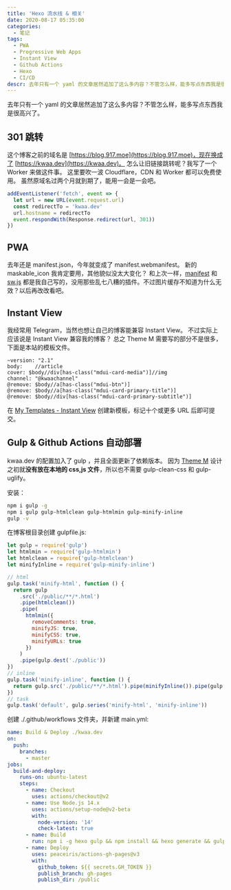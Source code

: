 ```yaml
---
title: 'Hexo 流水线 & 相关'
date: 2020-08-17 05:35:00
categories:
  - 笔记
tags:
  - PWA
  - Progressive Web Apps
  - Instant View
  - Github Actions
  - Hexo
  - CI/CD
descr: 去年只有一个 yaml 的文章居然追加了这么多内容？不管怎么样，能多写点东西我是很高兴了。
---
```


去年只有一个 yaml 的文章居然追加了这么多内容？不管怎么样，能多写点东西我是很高兴了。

<!-- more -->

## 301 跳转

这个博客之前的域名是 [https://blog.917.moe](https://blog.917.moe)，现在换成了 [https://kwaa.dev](https://kwaa.dev)。
怎么让旧链接跳转呢？我写了一个 Worker 来做这件事。
这里要吹一波 Cloudflare，CDN 和 Worker 都可以免费使用。
虽然原域名过两个月就到期了，能用一会是一会吧。

```js
addEventListener('fetch', event => {
  let url = new URL(event.request.url)
  const redirectTo = 'kwaa.dev'
  url.hostname = redirectTo
  event.respondWith(Response.redirect(url, 301))
})
```

## PWA

去年还是 manifest.json，今年就变成了 manifest.webmanifest。
新的 maskable_icon 我肯定要用，其他貌似没太大变化？
和上次一样，[manifest](https://github.com/kwaa/kwaa.github.io/blob/master/source/manifest.webmanifest) 和 [sw.js](https://github.com/kwaa/kwaa.github.io/blob/master/source/sw.js) 都是我自己写的，没用那些乱七八糟的插件。不过图片缓存不知道为什么无效？以后再改改看吧。

## Instant View

我经常用 Telegram，当然也想让自己的博客能兼容 Instant View。
不过实际上应该说是 Instant View 兼容我的博客？
总之 Theme M 需要写的部分不是很多，下面是本站的模板文件。

```text
~version: "2.1"
body:    //article
cover: $body//div[has-class("mdui-card-media")]//img
channel: "@kwaachannel"
@remove: $body//a[has-class("mdui-btn")]
@remove: $body//a[has-class("mdui-card-primary-title")]
@remove: $body//div[has-class("mdui-card-primary-subtitle")]
```

在 [My Templates - Instant View](https://instantview.telegram.org/my) 创建新模板，标记十个或更多 URL 后即可提交。

## Gulp & Github Actions 自动部署

kwaa.dev 的配置加入了 gulp ，并且全面更新了依赖版本。
因为 [Theme M](https://github.com/kwaa/m) 设计之初就**没有放在本地的 css,js 文件**，所以也不需要 gulp-clean-css 和 gulp-uglify。

安装：

```bash
npm i gulp -g
npm i gulp gulp-htmlclean gulp-htmlmin gulp-minify-inline
gulp -v
```

在博客根目录创建 gulpfile.js:

```js
let gulp = require('gulp')
let htmlmin = require('gulp-htmlmin')
let htmlclean = require('gulp-htmlclean')
let minifyInline = require('gulp-minify-inline')

// html
gulp.task('minify-html', function () {
  return gulp
    .src('./public/**/*.html')
    .pipe(htmlclean())
    .pipe(
      htmlmin({
        removeComments: true,
        minifyJS: true,
        minifyCSS: true,
        minifyURLs: true
      })
    )
    .pipe(gulp.dest('./public'))
})
// inline
gulp.task('minify-inline', function () {
  return gulp.src('./public/**/*.html').pipe(minifyInline()).pipe(gulp.dest('./public'))
})
// task
gulp.task('default', gulp.series('minify-html', 'minify-inline'))
```

创建 ./.github/workflows 文件夹，并新建 main.yml:

```yaml
name: Build & Deploy ./kwaa.dev
on:
  push:
    branches:
      - master
jobs:
  build-and-deploy:
    runs-on: ubuntu-latest
    steps:
      - name: Checkout
        uses: actions/checkout@v2
      - name: Use Node.js 14.x
        uses: actions/setup-node@v2-beta
        with:
          node-version: '14'
          check-latest: true
      - name: Build
        run: npm i -g hexo gulp && npm install && hexo generate && gulp
      - name: Deploy
        uses: peaceiris/actions-gh-pages@v3
        with:
          github_token: ${{ secrets.GH_TOKEN }}
          publish_branch: gh-pages
          publish_dir: /public
```
